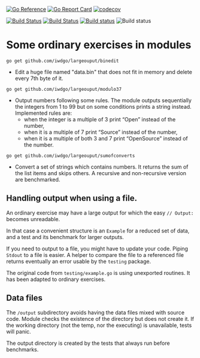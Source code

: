 [![Go Reference](https://pkg.go.dev/badge/iwdgo/largeoutput.svg)](https://pkg.go.dev/github.com/iwdgo/largeoutput)
[![Go Report Card](https://goreportcard.com/badge/github.com/iwdgo/largeoutput)](https://goreportcard.com/report/github.com/iwdgo/largeoutput)
[![codecov](https://codecov.io/gh/iWdGo/largeoutput/branch/master/graph/badge.svg)](https://codecov.io/gh/iWdGo/largeoutput)

[![Build Status](https://travis-ci.com/iWdGo/largeoutput.svg?branch=master)](https://travis-ci.com/iWdGo/largeoutput)
[![Build Status](https://api.cirrus-ci.com/github/iWdGo/largeoutput.svg)](https://cirrus-ci.com/github/iWdGo/largeoutput)
[![Build status](https://ci.appveyor.com/api/projects/status/eimlas99romrrro0?svg=true)](https://ci.appveyor.com/project/iWdGo/largeoutput)
![Build status](https://github.com/iwdgo/largeoutput/workflows/Go/badge.svg)

# Some ordinary exercises in modules

`go get github.com/iwdgo/largeouput/binedit`
- Edit a huge file named "data.bin" that does not fit in memory and delete every 7th byte of it.

`go get github.com/iwdgo/largeouput/modulo37`
- Output numbers following some rules. The module outputs sequentially the integers from 1 to 99
 but on some conditions prints a string instead. Implemented rules are:
  - when the integer is a multiple of 3 print “Open” instead of the number,
  - when it is a multiple of 7 print “Source” instead of the number,
  - when it is a multiple of both 3 and 7 print “OpenSource” instead of the number.

`go get github.com/iwdgo/largeouput/sumofconverts`
- Convert a set of strings which contains numbers. It returns the sum of the list items and skips others.
A recursive and non-recursive version are benchmarked.

## Handling output when using a file.

An ordinary exercise may have a large output for which the easy `// Output:`
becomes unreadable.

In that case a convenient structure is an `Example` for a reduced set of data, and
a test and its benchmark for larger outputs.

If you need to output to a file, you might have to update your code.
Piping `Stdout` to a file is easier. A helper to compare the file to a referenced file
returns eventually an error usable by the `testing` package.

The original code from `testing/example.go` is using unexported routines.
It has been adapted to ordinary exercises.

## Data files

The `/output` subdirectory avoids having the data files mixed with source code.
Module checks the existence of the directory but does not create it.
If the working directory (not the temp, nor the executing) is unavailable,
tests will panic.

The output directory is created by the tests that always run before benchmarks.

